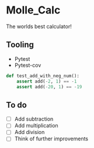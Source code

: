 # Molle_Calc

The worlds best calculator!

## Tooling
- Pytest
- Pytest-cov

```python 
def test_add_with_neg_num():
    assert add(-2, 1) == -1
    assert add(-20, 1) == -19
```
## To do
- [ ] Add subtraction
- [ ] Add multiplication
- [ ] Add division
- [ ] Think of further improvements
